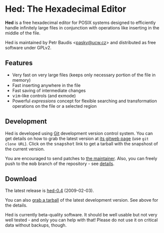 # Hed: The Hexadecimal Editor #

<b>Hed</b> is a free hexadecimal editor
for POSIX systems
designed to efficiently handle
infinitely large files
in conjunction with operations like inserting
in the middle of the file.

Hed is maintained by Petr Baudis
<<a href='mailto:pasky@ucw.cz'>pasky@ucw.cz</a>>
and distributed as free software under GPLv2.

## Features ##

  * Very fast on very large files (keeps only necessary portion of the file in memory)
  * Fast inserting anywhere in the file
  * Fast saving of intermediate changes
  * <tt>vim</tt>-like controls (and exmode)
  * Powerful <em>expressions</em> concept for flexible searching and transformation operations on the file or a selected region

## Development ##

Hed is developed using <a href='http://git.or.cz/'>Git</a>
development version control system. You can get details on
how to grab the latest version at
<a href='http://repo.or.cz/w/hed.git'>its gitweb page</a>
(use `git clone URL`).
Click on the <tt>snapshot</tt> link to get a tarball with the
snapshost of the current version.

You are encouraged to send patches to
<a href='mailto:pasky@ucw.cz'>the maintainer</a>.
Also, you can freely push to the <tt>mob</tt> branch of
the repository - see
<a href='http://repo.or.cz/mob.html'>details</a>.

## Download ##

The latest release is <a href='http://hed.googlecode.com/files/hed-0.4.tar.gz'>hed-0.4</a> (2009-02-03).

You can also
<a href='http://repo.or.cz/w/hed.git/?a=snapshot;h=HEAD'>grab a tarball</a> of the latest development
version. See above for the details.

Hed is currently beta-quality software. It should be well
usable but not very well tested - and only you can help with that!
Please do not use it on critical data without backups, though.